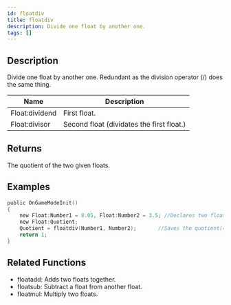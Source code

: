 ```yaml
---
id: floatdiv
title: floatdiv
description: Divide one float by another one.
tags: []
---
```


## Description

Divide one float by another one. Redundant as the division operator (/) does the same thing.

| Name           | Description                               |
| -------------- | ----------------------------------------- |
| Float:dividend | First float.                              |
| Float:divisor  | Second float (dividates the first float.) |

## Returns

The quotient of the two given floats.

## Examples

```c
public OnGameModeInit()
{
    new Float:Number1 = 8.05, Float:Number2 = 3.5; //Declares two floats, Number1 (8.05) and Number2 (3.5)
    new Float:Quotient;
    Quotient = floatdiv(Number1, Number2);       //Saves the quotient(=8.05/3.5 = 2.3) of Number1 and Number2 in the float "Quotient"
    return 1;
}
```

## Related Functions

- floatadd: Adds two floats together.
- floatsub: Subtract a float from another float.
- floatmul: Multiply two floats.

